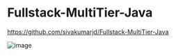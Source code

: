 # Fullstack-MultiTier-Java



https://github.com/sivakumarjd/Fullstack-MultiTier-Java

 

 
![image](https://github.com/user-attachments/assets/acdc5af4-38e1-4371-bf88-bcb8ce385174)


 


 



 

 

 
 


 

 




 



 

 

 
 


 

 



 


 

 

 

 

 
 


 


 


 

 

 
 

 





 

 

 

 

 

 

 

 

 

 

 


 

 

 

 

 

 


 

 

 

 

 



 

 


 
 
 
 


















